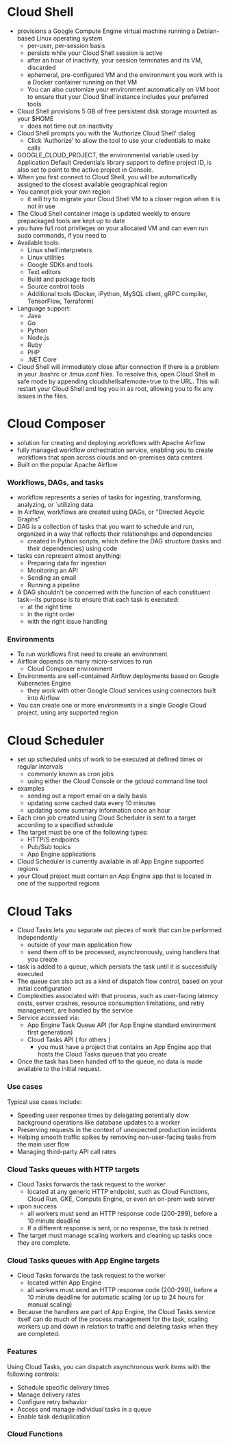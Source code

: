# Cloud Shell

- provisions a Google Compute Engine virtual machine running a Debian-based Linux operating system
  - per-user, per-session basis
  - persists while your Cloud Shell session is active
  - after an hour of inactivity, your session terminates and its VM, discarded
  - ephemeral, pre-configured VM and the environment you work with is a Docker container running on that VM
  - You can also customize your environment automatically on VM boot to ensure that your Cloud Shell instance includes your preferred tools
- Cloud Shell provisions 5 GB of free persistent disk storage mounted as your $HOME
  - does not time out on inactivity
- Cloud Shell prompts you with the 'Authorize Cloud Shell' dialog
  - Click 'Authorize' to allow the tool to use your credentials to make calls
- GOOGLE_CLOUD_PROJECT, the environmental variable used by Application Default Credentials library support to define project ID, is also set to point to the active project in Console.
- When you first connect to Cloud Shell, you will be automatically assigned to the closest available geographical region
- You cannot pick your own region
  - it will try to migrate your Cloud Shell VM to a closer region when it is not in use
- The Cloud Shell container image is updated weekly to ensure prepackaged tools are kept up to date
- you have full root privileges on your allocated VM and can even run sudo commands, if you need to
- Available tools:
  - Linux shell interpreters
  - Linux utilities
  - Google SDKs and tools
  - Text editors
  - Build and package tools
  - Source control tools
  - Additional tools (Docker, iPython, MySQL client, gRPC compiler, TensorFlow, Terraform)
- Language support:
  - Java
  - Go
  - Python
  - Node.js
  - Ruby
  - PHP
  - .NET Core
- Cloud Shell will immediately close after connection if there is a problem in your .bashrc or .tmux.conf files. To resolve this, open Cloud Shell in safe mode by appending cloudshellsafemode=true to the URL. This will restart your Cloud Shell and log you in as root, allowing you to fix any issues in the files.

# Cloud Composer

- solution for creating and deploying workflows with Apache Airflow
- fully managed workflow orchestration service, enabling you to create workflows that span across clouds and on-premises data centers
- Built on the popular Apache Airflow

### Workflows, DAGs, and tasks

- workflow represents a series of tasks for ingesting, transforming, analyzing, or `utilizing data
- In Airflow, workflows are created using DAGs, or "Directed Acyclic Graphs"
- DAG is a collection of tasks that you want to schedule and run, organized in a way that reflects their relationships and dependencies
  - created in Python scripts, which define the DAG structure (tasks and their dependencies) using code
- tasks can represent almost anything:
  - Preparing data for ingestion
  - Monitoring an API
  - Sending an email
  - Running a pipeline
- A DAG shouldn't be concerned with the function of each constituent task—its purpose is to ensure that each task is executed:
  - at the right time
  - in the right order
  - with the right issue handling

### Environments

- To run workflows first need to create an environment
- Airflow depends on many micro-services to run
  - Cloud Composer environment
- Environments are self-contained Airflow deployments based on Google Kubernetes Engine
  - they work with other Google Cloud services using connectors built into Airflow
- You can create one or more environments in a single Google Cloud project, using any supported region


# Cloud Scheduler

- set up scheduled units of work to be executed at defined times or regular intervals
  - commonly known as cron jobs
  - using either the Cloud Console or the gcloud command line tool
- examples
  - sending out a report email on a daily basis
  - updating some cached data every 10 minutes
  - updating some summary information once an hour
- Each cron job created using Cloud Scheduler is sent to a target according to a specified schedule
- The target must be one of the following types:
  - HTTP/S endpoints
  - Pub/Sub topics
  - App Engine applications
- Cloud Scheduler is currently available in all App Engine supported regions
- your Cloud project must contain an App Engine app that is located in one of the supported regions


# Cloud Taks

- Cloud Tasks lets you separate out pieces of work that can be performed independently
  - outside of your main application flow
  - send them off to be processed, asynchronously, using handlers that you create
- task is added to a queue, which persists the task until it is successfully executed
- The queue can also act as a kind of dispatch flow control, based on your initial configuration
- Complexities associated with that process, such as user-facing latency costs, server crashes, resource consumption limitations, and retry management, are handled by the service
- Service accessed via:
  - App Engine Task Queue API (for App Engine standard environment first generation)
  - Cloud Tasks API ( for others )
    - you must have a project that contains an App Engine app that hosts the Cloud Tasks queues that you create
- Once the task has been handed off to the queue, no data is made available to the initial request.

### Use cases
Typical use cases include:
  - Speeding user response times by delegating potentially slow background operations like database updates to a worker
  - Preserving requests in the context of unexpected production incidents
  - Helping smooth traffic spikes by removing non-user-facing tasks from the main user flow
  - Managing third-party API call rates

### Cloud Tasks queues with HTTP targets

- Cloud Tasks forwards the task request to the worker
  - located at any generic HTTP endpoint, such as Cloud Functions, Cloud Run, GKE, Compute Engine, or even an on-prem web server
- upon success
  - all workers must send an HTTP response code (200-299), before a 10 minute deadline
  - If a different response is sent, or no response, the task is retried.
- The target must manage scaling workers and cleaning up tasks once they are complete.

### Cloud Tasks queues with App Engine targets

- Cloud Tasks forwards the task request to the worker
  - located within App Engine
  - all workers must send an HTTP response code (200-299), before a 10 minute deadline for automatic scaling (or up to 24 hours for manual scaling)
- Because the handlers are part of App Engine, the Cloud Tasks service itself can do much of the process management for the task, scaling workers up and down in relation to traffic and deleting tasks when they are completed.

### Features

Using Cloud Tasks, you can dispatch asynchronous work items with the following controls:
  - Schedule specific delivery times
  - Manage delivery rates
  - Configure retry behavior
  - Access and manage individual tasks in a queue
  - Enable task deduplication

### Cloud Functions